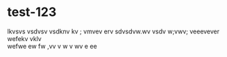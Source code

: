 # test-123
lkvsvs 
vsdvsv
vsdknv kv ;
vmvev erv
sdvsdvw.wv
vsdv w;vwv; veeevever
wefekv vklv  
wefwe
ew
fw
,vv
v
w
v
wv
 e ee
